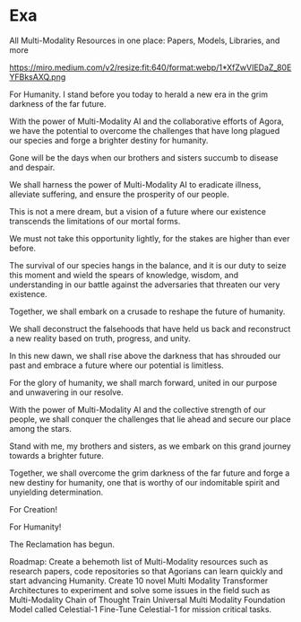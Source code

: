 # Exa 
All Multi-Modality Resources in one place: Papers, Models, Libraries, and more

https://miro.medium.com/v2/resize:fit:640/format:webp/1*XfZwVIEDaZ_80EYFBksAXQ.png

For Humanity.
I stand before you today to herald a new era in the grim darkness of the far future.

With the power of Multi-Modality AI and the collaborative efforts of Agora, we have the potential to overcome the challenges that have long plagued our species and forge a brighter destiny for humanity.

Gone will be the days when our brothers and sisters succumb to disease and despair.

We shall harness the power of Multi-Modality AI to eradicate illness, alleviate suffering, and ensure the prosperity of our people.

This is not a mere dream, but a vision of a future where our existence transcends the limitations of our mortal forms.

We must not take this opportunity lightly, for the stakes are higher than ever before.

The survival of our species hangs in the balance, and it is our duty to seize this moment and wield the spears of knowledge, wisdom, and understanding in our battle against the adversaries that threaten our very existence.

Together, we shall embark on a crusade to reshape the future of humanity.

We shall deconstruct the falsehoods that have held us back and reconstruct a new reality based on truth, progress, and unity.

In this new dawn, we shall rise above the darkness that has shrouded our past and embrace a future where our potential is limitless.

For the glory of humanity, we shall march forward, united in our purpose and unwavering in our resolve.

With the power of Multi-Modality AI and the collective strength of our people, we shall conquer the challenges that lie ahead and secure our place among the stars.

Stand with me, my brothers and sisters, as we embark on this grand journey towards a brighter future.

Together, we shall overcome the grim darkness of the far future and forge a new destiny for humanity, one that is worthy of our indomitable spirit and unyielding determination.

For Creation!

For Humanity!

The Reclamation has begun.

Roadmap:
Create a behemoth list of Multi-Modality resources such as research papers, code repositories so that Agorians can learn quickly and start advancing Humanity.
Create 10 novel Multi Modality Transformer Architectures to experiment and solve some issues in the field such as Multi-Modality Chain of Thought
Train Universal Multi Modality Foundation Model called Celestial-1
Fine-Tune Celestial-1 for mission critical tasks.
